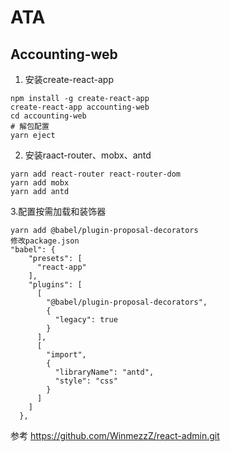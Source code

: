 # ATA

## Accounting-web
1. 安装create-react-app
~~~
npm install -g create-react-app
create-react-app accounting-web
cd accounting-web
# 解包配置
yarn eject
~~~
2. 安装raact-router、mobx、antd
~~~
yarn add react-router react-router-dom
yarn add mobx
yarn add antd
~~~
3.配置按需加载和装饰器
~~~
yarn add @babel/plugin-proposal-decorators
修改package.json
"babel": {
    "presets": [
      "react-app"
    ],
    "plugins": [
      [
        "@babel/plugin-proposal-decorators",
        {
          "legacy": true
        }
      ],
      [
        "import",
        {
          "libraryName": "antd",
          "style": "css"
        }
      ]
    ]
  },
~~~


参考
https://github.com/WinmezzZ/react-admin.git